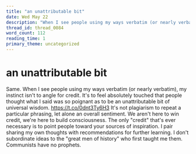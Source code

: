 ```yaml
---
title: "an unattributable bit"
date: Wed May 22
description: "When I see people using my ways verbatim (or nearly verbatim), my instinct isn't to angle for credit."
thread_id: thread_0084
word_count: 112
reading_time: 1
primary_theme: uncategorized
---
```


# an unattributable bit

Same. When I see people using my ways verbatim (or nearly verbatim), my instinct isn't to angle for credit. It's to feel absolutely touched that people thought what I said was so poignant as to be an unattributable bit of universal wisdom. https://t.co/0dnt3Ty6H3 It's not plagiarism to repeat a particular phrasing, let alone an overall sentiment. We aren't here to win credit, we're here to build consciousness. The only "credit" that's ever necessary is to point people toward your sources of inspiration. I pair sharing my own thoughts with recommendations for further learning. I don't subordinate ideas to the "great men of history" who first taught me them. Communists have no prophets.